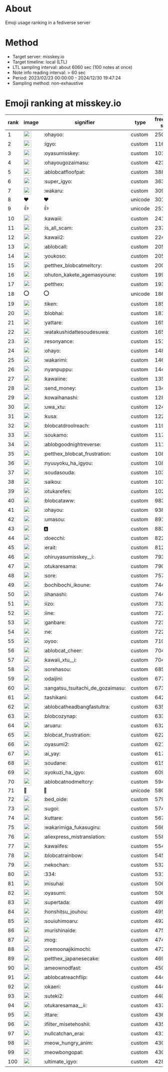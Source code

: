 # About
Emoji usage ranking in a fediverse server

# Method
- Target server: misskey.io
- Target timeline: local (LTL)
- LTL sampling interval: about 6060 sec (100 notes at once)
- Note info reading interval: > 60 sec
- Period: 2023/02/23 00:00:00 - 2024/12/30 19:47:24 
- Sampling method: non-exhaustive

# Emoji ranking at misskey.io

|rank|image|signifier|type|frequency score|
|----|----|----|----|----|
|1|<img height="24" src="https://misskey.io/emoji/ohayoo.webp">|:ohayoo:|custom|250923|
|2|<img height="24" src="https://misskey.io/emoji/igyo.webp">|:igyo:|custom|116494|
|3|<img height="24" src="https://misskey.io/emoji/oyasumisskey.webp">|:oyasumisskey:|custom|101006|
|4|<img height="24" src="https://misskey.io/emoji/ohayougozaimasu.webp">|:ohayougozaimasu:|custom|42366|
|5|<img height="24" src="https://misskey.io/emoji/ablobcatfloofpat.webp">|:ablobcatfloofpat:|custom|38804|
|6|<img height="24" src="https://misskey.io/emoji/super_igyo.webp">|:super_igyo:|custom|36341|
|7|<img height="24" src="https://misskey.io/emoji/wakaru.webp">|:wakaru:|custom|30947|
|8|❤|❤|unicode|30127|
|9|👍|👍|unicode|25158|
|10|<img height="24" src="https://misskey.io/emoji/kawaiii.webp">|:kawaiii:|custom|24196|
|11|<img height="24" src="https://misskey.io/emoji/is_all_scam.webp">|:is_all_scam:|custom|23707|
|12|<img height="24" src="https://misskey.io/emoji/kawaii2.webp">|:kawaii2:|custom|22437|
|13|<img height="24" src="https://misskey.io/emoji/ablobcall.webp">|:ablobcall:|custom|20553|
|14|<img height="24" src="https://misskey.io/emoji/youkoso.webp">|:youkoso:|custom|20508|
|15|<img height="24" src="https://misskey.io/emoji/petthex_blobcatmeltcry.webp">|:petthex_blobcatmeltcry:|custom|20077|
|16|<img height="24" src="https://misskey.io/emoji/ohuton_kakete_agemasyoune.webp">|:ohuton_kakete_agemasyoune:|custom|19948|
|17|<img height="24" src="https://misskey.io/emoji/petthex.webp">|:petthex:|custom|19304|
|18|⭕|⭕|unicode|18681|
|19|<img height="24" src="https://misskey.io/emoji/tiken.webp">|:tiken:|custom|18544|
|20|<img height="24" src="https://misskey.io/emoji/blobhai.webp">|:blobhai:|custom|18177|
|21|<img height="24" src="https://misskey.io/emoji/yattare.webp">|:yattare:|custom|16598|
|22|<img height="24" src="https://misskey.io/emoji/watakushidattesoudesuwa.webp">|:watakushidattesoudesuwa:|custom|16569|
|23|<img height="24" src="https://misskey.io/emoji/resonyance.webp">|:resonyance:|custom|15148|
|24|<img height="24" src="https://misskey.io/emoji/ohayo.webp">|:ohayo:|custom|14860|
|25|<img height="24" src="https://misskey.io/emoji/wakarimi.webp">|:wakarimi:|custom|14630|
|26|<img height="24" src="https://misskey.io/emoji/nyanpuppu.webp">|:nyanpuppu:|custom|14459|
|27|<img height="24" src="https://misskey.io/emoji/kawaiine.webp">|:kawaiine:|custom|13567|
|28|<img height="24" src="https://misskey.io/emoji/send_money.webp">|:send_money:|custom|13406|
|29|<img height="24" src="https://misskey.io/emoji/kowaihanashi.webp">|:kowaihanashi:|custom|12830|
|30|<img height="24" src="https://misskey.io/emoji/uwa_xtu.webp">|:uwa_xtu:|custom|12440|
|31|<img height="24" src="https://misskey.io/emoji/kusa.webp">|:kusa:|custom|12291|
|32|<img height="24" src="https://misskey.io/emoji/blobcatdroolreach.webp">|:blobcatdroolreach:|custom|11929|
|33|<img height="24" src="https://misskey.io/emoji/soukamo.webp">|:soukamo:|custom|11718|
|34|<img height="24" src="https://misskey.io/emoji/ablobgoodnightreverse.webp">|:ablobgoodnightreverse:|custom|11181|
|35|<img height="24" src="https://misskey.io/emoji/petthex_blobcat_frustration.webp">|:petthex_blobcat_frustration:|custom|10815|
|36|<img height="24" src="https://misskey.io/emoji/nyuuyoku_ha_igyou.webp">|:nyuuyoku_ha_igyou:|custom|10805|
|37|<img height="24" src="https://misskey.io/emoji/soudasouda.webp">|:soudasouda:|custom|10316|
|38|<img height="24" src="https://misskey.io/emoji/saikou.webp">|:saikou:|custom|10300|
|39|<img height="24" src="https://misskey.io/emoji/otukarefes.webp">|:otukarefes:|custom|10254|
|40|<img height="24" src="https://misskey.io/emoji/blobcataww.webp">|:blobcataww:|custom|9831|
|41|<img height="24" src="https://misskey.io/emoji/ohayou.webp">|:ohayou:|custom|9380|
|42|<img height="24" src="https://misskey.io/emoji/umasou.webp">|:umasou:|custom|8913|
|43|<img height="24" src="https://misskey.io/emoji/a.webp">|:a:|custom|8838|
|44|<img height="24" src="https://misskey.io/emoji/doecchi.webp">|:doecchi:|custom|8223|
|45|<img height="24" src="https://misskey.io/emoji/erait.webp">|:erait:|custom|8128|
|46|<img height="24" src="https://misskey.io/emoji/ohiruyasumisskey__i.webp">|:ohiruyasumisskey__i:|custom|7931|
|47|<img height="24" src="https://misskey.io/emoji/otukaresama.webp">|:otukaresama:|custom|7903|
|48|<img height="24" src="https://misskey.io/emoji/sore.webp">|:sore:|custom|7579|
|49|<img height="24" src="https://misskey.io/emoji/bochibochi_ikoune.webp">|:bochibochi_ikoune:|custom|7447|
|50|<img height="24" src="https://misskey.io/emoji/iihanashi.webp">|:iihanashi:|custom|7443|
|51|<img height="24" src="https://misskey.io/emoji/iizo.webp">|:iizo:|custom|7333|
|52|<img height="24" src="https://misskey.io/emoji/iine.webp">|:iine:|custom|7270|
|53|<img height="24" src="https://misskey.io/emoji/ganbare.webp">|:ganbare:|custom|7230|
|54|<img height="24" src="https://misskey.io/emoji/ne.webp">|:ne:|custom|7228|
|55|<img height="24" src="https://misskey.io/emoji/oyoo.webp">|:oyoo:|custom|7108|
|56|<img height="24" src="https://misskey.io/emoji/ablobcat_cheer.webp">|:ablobcat_cheer:|custom|7049|
|57|<img height="24" src="https://misskey.io/emoji/kawaii_xtu__i.webp">|:kawaii_xtu__i:|custom|7047|
|58|<img height="24" src="https://misskey.io/emoji/sorehasou.webp">|:sorehasou:|custom|6858|
|59|<img height="24" src="https://misskey.io/emoji/odaijini.webp">|:odaijini:|custom|6774|
|60|<img height="24" src="https://misskey.io/emoji/sangatsu_tsuitachi_de_gozaimasu.webp">|:sangatsu_tsuitachi_de_gozaimasu:|custom|6730|
|61|<img height="24" src="https://misskey.io/emoji/tashikani.webp">|:tashikani:|custom|6422|
|62|<img height="24" src="https://misskey.io/emoji/ablobcatheadbangfastultra.webp">|:ablobcatheadbangfastultra:|custom|6352|
|63|<img height="24" src="https://misskey.io/emoji/blobcozynap.webp">|:blobcozynap:|custom|6336|
|64|<img height="24" src="https://misskey.io/emoji/aruaru.webp">|:aruaru:|custom|6326|
|65|<img height="24" src="https://misskey.io/emoji/blobcat_frustration.webp">|:blobcat_frustration:|custom|6226|
|66|<img height="24" src="https://misskey.io/emoji/oyasumi2.webp">|:oyasumi2:|custom|6213|
|67|<img height="24" src="https://misskey.io/emoji/ai_yay.webp">|:ai_yay:|custom|6170|
|68|<img height="24" src="https://misskey.io/emoji/soudane.webp">|:soudane:|custom|6156|
|69|<img height="24" src="https://misskey.io/emoji/syokuzi_ha_igyo.webp">|:syokuzi_ha_igyo:|custom|6092|
|70|<img height="24" src="https://misskey.io/emoji/ablobcatnodmeltcry.webp">|:ablobcatnodmeltcry:|custom|5949|
|71|🎉|🎉|unicode|5809|
|72|<img height="24" src="https://misskey.io/emoji/bed_oide.webp">|:bed_oide:|custom|5791|
|73|<img height="24" src="https://misskey.io/emoji/sugoi.webp">|:sugoi:|custom|5741|
|74|<img height="24" src="https://misskey.io/emoji/kuttare.webp">|:kuttare:|custom|5679|
|75|<img height="24" src="https://misskey.io/emoji/wakarimiga_fukasugiru.webp">|:wakarimiga_fukasugiru:|custom|5660|
|76|<img height="24" src="https://misskey.io/emoji/aliexpress_mistranslation.webp">|:aliexpress_mistranslation:|custom|5587|
|77|<img height="24" src="https://misskey.io/emoji/kawaiifes.webp">|:kawaiifes:|custom|5542|
|78|<img height="24" src="https://misskey.io/emoji/blobcatrainbow.webp">|:blobcatrainbow:|custom|5452|
|79|<img height="24" src="https://misskey.io/emoji/nekochan.webp">|:nekochan:|custom|5324|
|80|<img height="24" src="https://misskey.io/emoji/334.webp">|:334:|custom|5318|
|81|<img height="24" src="https://misskey.io/emoji/misuhai.webp">|:misuhai:|custom|5069|
|82|<img height="24" src="https://misskey.io/emoji/oyasumi.webp">|:oyasumi:|custom|5065|
|83|<img height="24" src="https://misskey.io/emoji/supertada.webp">|:supertada:|custom|4991|
|84|<img height="24" src="https://misskey.io/emoji/honshitsu_jouhou.webp">|:honshitsu_jouhou:|custom|4953|
|85|<img height="24" src="https://misskey.io/emoji/souiuhimoaru.webp">|:souiuhimoaru:|custom|4925|
|86|<img height="24" src="https://misskey.io/emoji/murishinaide.webp">|:murishinaide:|custom|4757|
|87|<img height="24" src="https://misskey.io/emoji/mog.webp">|:mog:|custom|4743|
|88|<img height="24" src="https://misskey.io/emoji/oremoonajikimochi.webp">|:oremoonajikimochi:|custom|4721|
|89|<img height="24" src="https://misskey.io/emoji/petthex_japanesecake.webp">|:petthex_japanesecake:|custom|4697|
|90|<img height="24" src="https://misskey.io/emoji/ameownodfast.webp">|:ameownodfast:|custom|4501|
|91|<img height="24" src="https://misskey.io/emoji/ablobcatreachflip.webp">|:ablobcatreachflip:|custom|4449|
|92|<img height="24" src="https://misskey.io/emoji/okaeri.webp">|:okaeri:|custom|4445|
|93|<img height="24" src="https://misskey.io/emoji/suteki2.webp">|:suteki2:|custom|4404|
|94|<img height="24" src="https://misskey.io/emoji/otukaresamaa__ii.webp">|:otukaresamaa__ii:|custom|4373|
|95|<img height="24" src="https://misskey.io/emoji/ittare.webp">|:ittare:|custom|4366|
|96|<img height="24" src="https://misskey.io/emoji/ifilter_misetehoshii.webp">|:ifilter_misetehoshii:|custom|4358|
|97|<img height="24" src="https://misskey.io/emoji/nullcatchan_erai.webp">|:nullcatchan_erai:|custom|4318|
|98|<img height="24" src="https://misskey.io/emoji/meow_hungry_anim.webp">|:meow_hungry_anim:|custom|4309|
|99|<img height="24" src="https://misskey.io/emoji/meowbongopat.webp">|:meowbongopat:|custom|4307|
|100|<img height="24" src="https://misskey.io/emoji/ultimate_igyo.webp">|:ultimate_igyo:|custom|4287|

